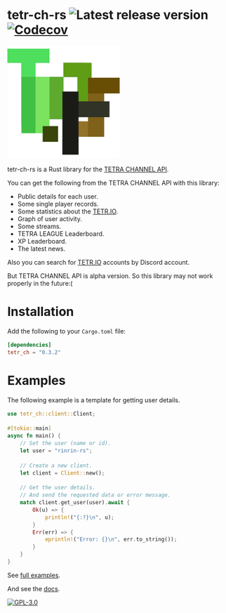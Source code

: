 # tetr-ch-rs ![Latest release version](https://img.shields.io/github/v/release/Rinrin0413/tetr-ch-rs?color=007722&label=Latest%20release&style=flat-square) [![Codecov](https://img.shields.io/codecov/c/github/Rinrin0413/tetr-ch-rs?color=%23651a00&logo=Codecov&style=flat-square)](https://app.codecov.io/gh/Rinrin0413/tetr-ch-rs)

<img src="./assets/tetr-ch-rs.png" alt="tetr-ch-rs" width="256px">

tetr-ch-rs is a Rust library for the [TETRA CHANNEL API](https://tetr.io/about/api/).

You can get the following from the TETRA CHANNEL API with this library:

- Public details for each user.
- Some single player records.
- Some statistics about the [TETR.IO](https://tetr.io).
- Graph of user activity.
- Some streams.
- TETRA LEAGUE Leaderboard.
- XP Leaderboard.
- The latest news.

Also you can search for [TETR.IO](https://tetr.io) accounts by Discord account.

But TETRA CHANNEL API is alpha version.
So this library may not work properly in the future:(

# Installation

Add the following to your `Cargo.toml` file:

```toml
[dependencies]
tetr_ch = "0.3.2"
```

# Examples

The following example is a template for getting user details.

```rust
use tetr_ch::client::Client;

#[tokio::main]
async fn main() {
    // Set the user (name or id).
    let user = "rinrin-rs";

    // Create a new client.
    let client = Client::new();

    // Get the user details.
    // And send the requested data or error message.
    match client.get_user(user).await {
        Ok(u) => {
            println!("{:?}\n", u);
        }
        Err(err) => {
            eprintln!("Error: {}\n", err.to_string());
        }
    }
}
```

See [full examples](./examples/).

And see the [docs](https://docs.rs/tetr_ch).

[![GPL-3.0](https://img.shields.io/github/license/Rinrin0413/tetr-ch-rs?color=%23BD0102&style=for-the-badge)](./LICENSE.md)
